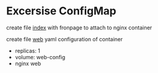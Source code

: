# Excersise ConfigMap

create file [index](./index.html) with fronpage to attach to nginx container

create file [web](./web-green-wth-cm.yaml) yaml configuration of container
- replicas: 1
- volume: web-config
- nginx web
